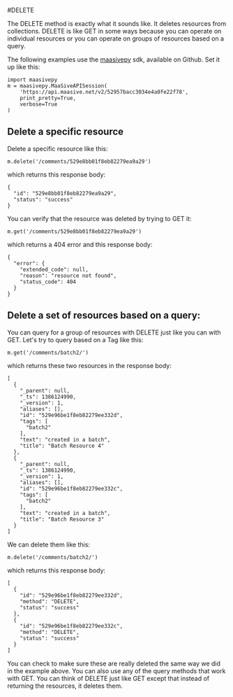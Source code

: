 #DELETE

The DELETE method is exactly what it sounds like.  It deletes resources from collections.  DELETE is like GET in some ways because you can operate on individual resources or you can operate on groups of resources based on a query.

The following examples use the [maasivepy][] sdk, available on Github.  Set it up like this:

    import maasivepy
    m = maasivepy.MaaSiveAPISession(
        'https://api.maasive.net/v2/52957bacc3034e4a0fe22f78',
        print_pretty=True,
        verbose=True
    )

## Delete a specific resource

Delete a specific resource like this:

    m.delete('/comments/529e8bb01f8eb82279ea9a29')

which returns this response body:

    {
      "id": "529e8bb01f8eb82279ea9a29",
      "status": "success"
    }

You can verify that the resource was deleted by trying to GET it:

    m.get('/comments/529e8bb01f8eb82279ea9a29')

which returns a 404 error and this response body:

    {
      "error": {
        "extended_code": null,
        "reason": "resource not found",
        "status_code": 404
      }
    }

## Delete a set of resources based on a query:

You can query for a group of resources with DELETE just like you can with GET.  Let's try to query based on a Tag like this:

    m.get('/comments/batch2/')

which returns these two resources in the response body:

    [
      {
        "_parent": null,
        "_ts": 1386124990,
        "_version": 1,
        "aliases": [],
        "id": "529e96be1f8eb82279ee332d",
        "tags": [
          "batch2"
        ],
        "text": "created in a batch",
        "title": "Batch Resource 4"
      },
      {
        "_parent": null,
        "_ts": 1386124990,
        "_version": 1,
        "aliases": [],
        "id": "529e96be1f8eb82279ee332c",
        "tags": [
          "batch2"
        ],
        "text": "created in a batch",
        "title": "Batch Resource 3"
      }
    ]

We can delete them like this:

    m.delete('/comments/batch2/')

which returns this response body:

    [
      {
        "id": "529e96be1f8eb82279ee332d",
        "method": "DELETE",
        "status": "success"
      },
      {
        "id": "529e96be1f8eb82279ee332c",
        "method": "DELETE",
        "status": "success"
      }
    ]

You can check to make sure these are really deleted the same way we did in the example above.  You can also use any of the query methods that work with GET.  You can think of DELETE just like GET except that instead of returning the resources, it deletes them.

[maasivepy]: https://github.com/ntrepid8/maasivepy
